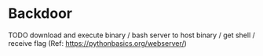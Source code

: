 # Backdoor
TODO
download and execute binary / bash
server to host binary / get shell / receive flag (Ref: https://pythonbasics.org/webserver/)